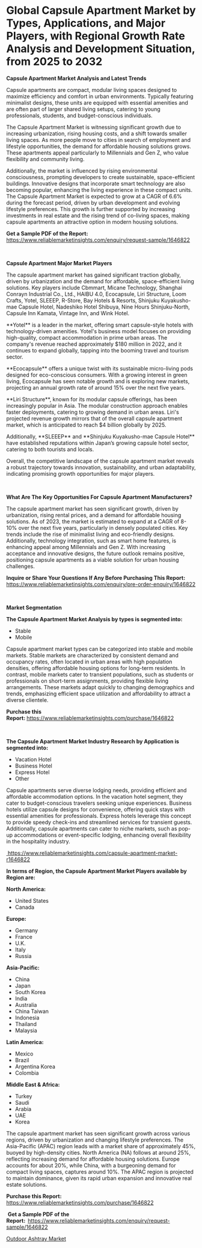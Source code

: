 <p><h1>Global Capsule Apartment Market by Types, Applications, and Major Players, with Regional Growth Rate Analysis and Development Situation, from 2025 to 2032</h1></p><p><strong>Capsule Apartment Market Analysis and Latest Trends</strong></p>
<p><p>Capsule apartments are compact, modular living spaces designed to maximize efficiency and comfort in urban environments. Typically featuring minimalist designs, these units are equipped with essential amenities and are often part of larger shared living setups, catering to young professionals, students, and budget-conscious individuals. </p><p>The Capsule Apartment Market is witnessing significant growth due to increasing urbanization, rising housing costs, and a shift towards smaller living spaces. As more people move to cities in search of employment and lifestyle opportunities, the demand for affordable housing solutions grows. These apartments appeal particularly to Millennials and Gen Z, who value flexibility and community living. </p><p>Additionally, the market is influenced by rising environmental consciousness, prompting developers to create sustainable, space-efficient buildings. Innovative designs that incorporate smart technology are also becoming popular, enhancing the living experience in these compact units. The Capsule Apartment Market is expected to grow at a CAGR of 6.6% during the forecast period, driven by urban development and evolving lifestyle preferences. This growth is further supported by increasing investments in real estate and the rising trend of co-living spaces, making capsule apartments an attractive option in modern housing solutions.</p></p>
<p><strong>Get a Sample PDF of the Report:&nbsp;</strong> <a href="https://www.reliablemarketinsights.com/enquiry/request-sample/1646822?utm_campaign=3258&utm_medium=2&utm_source=Github&utm_content=ia&utm_term=05042025&utm_id=capsule-apartment">https://www.reliablemarketinsights.com/enquiry/request-sample/1646822</a></p>
<p>&nbsp;</p>
<p><strong>Capsule Apartment Major Market Players</strong></p>
<p><p>The capsule apartment market has gained significant traction globally, driven by urbanization and the demand for affordable, space-efficient living solutions. Key players include Cbmmart, Micane Technology, Shanghai Conrayn Industrial Co., Ltd., HAIBU 4.0, Ecocapsule, Liri Structure, Loom Crafts, Yotel, SLEEEP, R-Store, Bay Hotels & Resorts, Shinjuku Kuyakusho-mae Capsule Hotel, Nadeshiko Hotel Shibuya, Nine Hours Shinjuku-North, Capsule Inn Kamata, Vintage Inn, and Wink Hotel.</p><p>**Yotel** is a leader in the market, offering smart capsule-style hotels with technology-driven amenities. Yotel's business model focuses on providing high-quality, compact accommodation in prime urban areas. The company's revenue reached approximately $180 million in 2022, and it continues to expand globally, tapping into the booming travel and tourism sector.</p><p>**Ecocapsule** offers a unique twist with its sustainable micro-living pods designed for eco-conscious consumers. With a growing interest in green living, Ecocapsule has seen notable growth and is exploring new markets, projecting an annual growth rate of around 15% over the next five years.</p><p>**Liri Structure**, known for its modular capsule offerings, has been increasingly popular in Asia. The modular construction approach enables faster deployments, catering to growing demand in urban areas. Liri's projected revenue growth mirrors that of the overall capsule apartment market, which is anticipated to reach $4 billion globally by 2025.</p><p>Additionally, **SLEEEP** and **Shinjuku Kuyakusho-mae Capsule Hotel** have established reputations within Japan’s growing capsule hotel sector, catering to both tourists and locals.</p><p>Overall, the competitive landscape of the capsule apartment market reveals a robust trajectory towards innovation, sustainability, and urban adaptability, indicating promising growth opportunities for major players.</p></p>
<p>&nbsp;</p>
<p><strong>What Are The Key Opportunities For Capsule Apartment Manufacturers?</strong></p>
<p><p>The capsule apartment market has seen significant growth, driven by urbanization, rising rental prices, and a demand for affordable housing solutions. As of 2023, the market is estimated to expand at a CAGR of 8-10% over the next five years, particularly in densely populated cities. Key trends include the rise of minimalist living and eco-friendly designs. Additionally, technology integration, such as smart home features, is enhancing appeal among Millennials and Gen Z. With increasing acceptance and innovative designs, the future outlook remains positive, positioning capsule apartments as a viable solution for urban housing challenges.</p></p>
<p><strong>Inquire or Share Your Questions If Any Before Purchasing This Report:</strong> <a href="https://www.reliablemarketinsights.com/enquiry/pre-order-enquiry/1646822?utm_campaign=3258&utm_medium=2&utm_source=Github&utm_content=ia&utm_term=05042025&utm_id=capsule-apartment">https://www.reliablemarketinsights.com/enquiry/pre-order-enquiry/1646822</a></p>
<p>&nbsp;</p>
<p><strong>Market Segmentation</strong></p>
<p><strong>The Capsule Apartment Market Analysis by types is segmented into:</strong></p>
<p><ul><li>Stable</li><li>Mobile</li></ul></p>
<p><p>Capsule apartment market types can be categorized into stable and mobile markets. Stable markets are characterized by consistent demand and occupancy rates, often located in urban areas with high population densities, offering affordable housing options for long-term residents. In contrast, mobile markets cater to transient populations, such as students or professionals on short-term assignments, providing flexible living arrangements. These markets adapt quickly to changing demographics and trends, emphasizing efficient space utilization and affordability to attract a diverse clientele.</p></p>
<p><strong>Purchase this Report:&nbsp;</strong><a href="https://www.reliablemarketinsights.com/purchase/1646822?utm_campaign=3258&utm_medium=2&utm_source=Github&utm_content=ia&utm_term=05042025&utm_id=capsule-apartment">https://www.reliablemarketinsights.com/purchase/1646822</a></p>
<p>&nbsp;</p>
<p><strong>The Capsule Apartment Market Industry Research by Application is segmented into:</strong></p>
<p><ul><li>Vacation Hotel</li><li>Business Hotel</li><li>Express Hotel</li><li>Other</li></ul></p>
<p><p>Capsule apartments serve diverse lodging needs, providing efficient and affordable accommodation options. In the vacation hotel segment, they cater to budget-conscious travelers seeking unique experiences. Business hotels utilize capsule designs for convenience, offering quick stays with essential amenities for professionals. Express hotels leverage this concept to provide speedy check-ins and streamlined services for transient guests. Additionally, capsule apartments can cater to niche markets, such as pop-up accommodations or event-specific lodging, enhancing overall flexibility in the hospitality industry.</p></p>
<p><a href="https://www.reliablemarketinsights.com/capsule-apartment-market-r1646822?utm_campaign=3258&utm_medium=2&utm_source=Github&utm_content=ia&utm_term=05042025&utm_id=capsule-apartment">&nbsp;https://www.reliablemarketinsights.com/capsule-apartment-market-r1646822</a></p>
<p><strong>In terms of Region, the Capsule Apartment Market Players available by Region are:</strong></p>
<p>
    <p> <strong> North America: </strong>
        <ul>
            <li>United States</li>
            <li>Canada</li>
        </ul>
        </p> 
    <p> <strong> Europe: </strong>
        <ul>
            <li>Germany</li>
            <li>France</li>
            <li>U.K.</li>
            <li>Italy</li>
            <li>Russia</li>
        </ul>
        </p> 
    <p> <strong> Asia-Pacific: </strong>
        <ul>
            <li>China</li>
            <li>Japan</li>
            <li>South Korea</li>
            <li>India</li>
            <li>Australia</li>
            <li>China Taiwan</li>
            <li>Indonesia</li>
            <li>Thailand</li>
            <li>Malaysia</li>
        </ul>
        </p> 
    <p> <strong> Latin America: </strong>
        <ul>
            <li>Mexico</li>
            <li>Brazil</li>
            <li>Argentina Korea</li>
            <li>Colombia</li>
        </ul>
        </p> 
    <p> <strong> Middle East & Africa: </strong>
        <ul>
            <li>Turkey</li>
            <li>Saudi</li>
            <li>Arabia</li>
            <li>UAE</li>
            <li>Korea</li>
        </ul>
    </p>
    </p>
<p><p>The capsule apartment market has seen significant growth across various regions, driven by urbanization and changing lifestyle preferences. The Asia-Pacific (APAC) region leads with a market share of approximately 45%, buoyed by high-density cities. North America (NA) follows at around 25%, reflecting increasing demand for affordable housing solutions. Europe accounts for about 20%, while China, with a burgeoning demand for compact living spaces, captures around 10%. The APAC region is projected to maintain dominance, given its rapid urban expansion and innovative real estate solutions.</p></p>
<p><strong>Purchase this Report: </strong><a href="https://www.reliablemarketinsights.com/purchase/1646822?utm_campaign=3258&utm_medium=2&utm_source=Github&utm_content=ia&utm_term=05042025&utm_id=capsule-apartment">https://www.reliablemarketinsights.com/purchase/1646822</a></p>
<p>&nbsp;<strong>Get a Sample PDF of the Report:&nbsp;&nbsp;</strong><a href="https://www.reliablemarketinsights.com/enquiry/request-sample/1646822?utm_campaign=3258&utm_medium=2&utm_source=Github&utm_content=ia&utm_term=05042025&utm_id=capsule-apartment">https://www.reliablemarketinsights.com/enquiry/request-sample/1646822</a></p>
<p><strong></strong></p>
<p><p><a href="https://github.com/chaiszepkadk/Market-Research-Report-List-1/blob/main/outdoor-ashtray-market.md?utm_campaign=3258&utm_medium=2&utm_source=Github&utm_content=ia&utm_term=05042025&utm_id=capsule-apartment">Outdoor Ashtray Market</a></p></p>